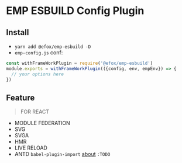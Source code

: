 # EMP ESBUILD Config Plugin

## Install 
+ `yarn add @efox/emp-esbuild -D` 
+ `emp-config.js` conf:
```javascript
const withFrameWorkPlugin = require('@efox/emp-esbuild')
module.exports = withFrameWorkPlugin(({config, env, empEnv}) => {
  // your options here
})
```

## Feature
> FOR REACT
+ MODULE FEDERATION
+ SVG
+ SVGA
+ HMR
+ LIVE RELOAD 
+ ANTD `babel-plugin-import` [about](https://github.com/ant-design/babel-plugin-import) `:TODO`
